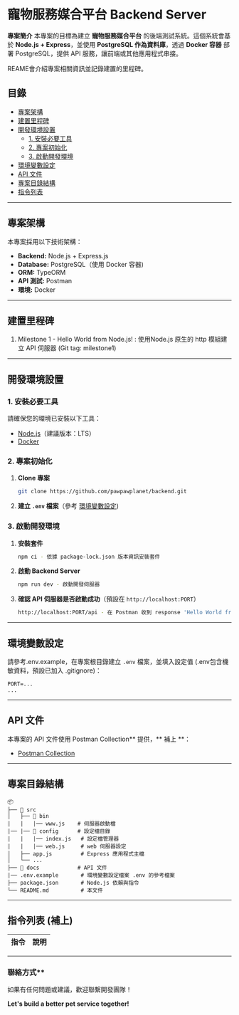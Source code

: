 # 寵物服務媒合平台 Backend Server

 **專案簡介**
本專案的目標為建立 **寵物服務媒合平台** 的後端測試系統。這個系統會基於 **Node.js + Express**，並使用 **PostgreSQL 作為資料庫**，透過 **Docker 容器** 部署 PostgreSQL，提供 API 服務，讓前端或其他應用程式串接。

REAME會介紹專案相關資訊並記錄建置的里程碑。


## 目錄 

- [專案架構](#-專案架構)
- [建置里程碑](#-建置里程碑)
- [開發環境設置](#-開發環境設置)
  - [1. 安裝必要工具](#1-安裝必要工具)
  - [2. 專案初始化](#2-專案初始化)
  - [3. 啟動開發環境](#3-啟動開發環境)
- [環境變數設定](#-環境變數設定)
- [API 文件](#-api-文件)
- [專案目錄結構](#-專案目錄結構)
- [指令列表](#-指令列表)

---

## 專案架構

本專案採用以下技術架構：

- **Backend:** Node.js + Express.js
- **Database:** PostgreSQL（使用 Docker 容器)
- **ORM:** TypeORM
- **API 測試:** Postman
- **環境:** Docker

---

## 建置里程碑
1. Milestone 1 - Hello World from Node.js! : 使用Node.js 原生的 http 模組建立 API 伺服器 (Git tag: milestone1)
---

## 開發環境設置

### **1. 安裝必要工具**

請確保您的環境已安裝以下工具：

- [Node.js](https://nodejs.org/)（建議版本：LTS）
- [Docker](https://www.docker.com/)

### **2. 專案初始化**

1. **Clone 專案**
   ```bash
   git clone https://github.com/pawpawplanet/backend.git
   ```
2. **建立 `.env` 檔案**（參考 [環境變數設定](#-環境變數設定))

### **3. 啟動開發環境**
1. **安裝套件**
    ```bash
   npm ci - 依據 package-lock.json 版本資訊安裝套件
   ```
2. **啟動 Backend Server**
   ```bash
   npm run dev - 啟動開發伺服器
   ```

2. **確認 API 伺服器是否啟動成功**（預設在 `http://localhost:PORT`）
    ```bash
   http://localhost:PORT/api - 在 Postman 收到 response 'Hello World from Express!' 
   ```

---

## 環境變數設定 

請參考.env.example，在專案根目錄建立 `.env` 檔案，並填入設定值 (.env包含機敏資料，預設已加入 .gitignore)： 

```env
PORT=...
...
```

---

## API 文件 

本專案的 API 文件使用 Postman Collection** 提供，** 補上 **：

- [Postman Collection](#) 

---

## 專案目錄結構

```
📦 
├── 📂 src
│   ├── 📂 bin
|   |   |── www.js    # 伺服器啟動檔
|── |── 📂 config      # 設定檔目錄
|   |   |── index.js   # 設定檔管理器
|   |   |── web.js     # web 伺服器設定
│   ├── app.js         # Express 應用程式主檔
│   └── ...
├── 📂 docs            # API 文件
|── .env.example       # 環境變數設定檔案 .env 的參考檔案
├── package.json       # Node.js 依賴與指令
└── README.md          # 本文件
```

---

## 指令列表 (**補上**)

| 指令 | 說明 |
|------|------|

---

### 聯絡方式** 
如果有任何問題或建議，歡迎聯繫開發團隊！ 

**Let's build a better pet service together!**